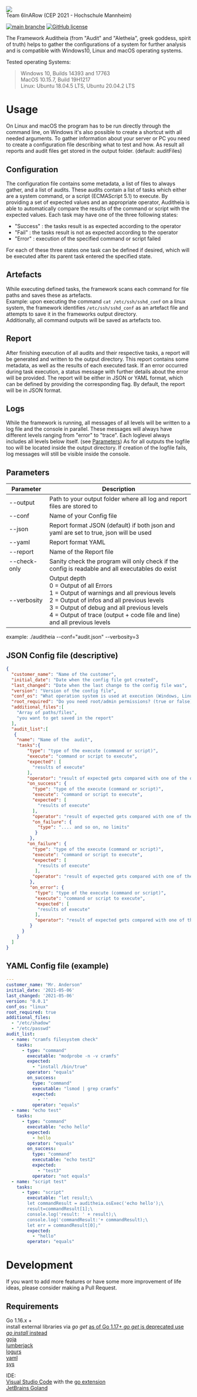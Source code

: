 # <!--  Home -->

![](Corporate%20Identity/6inarow_temp.png)  
Team 6InARow (CEP 2021 - Hochschule Mannheim)

[![main branche](https://github.com/6inarow/Auditheia/actions/workflows/.github/workflows/gitAutomatedTesting_2.yml/badge.svg)](https://github.com/6inarow/Auditheia/actions/workflows/gitAutomatedTesting_2.yml) 
[![GitHub license](https://img.shields.io/github/license/GhostWriters/DockSTARTer.svg?style=flat-square&color=607D8B)](https://github.com/6inarow/Auditheia/blob/main/LICENSE)

The Framework Auditheia (from "Audit" and "Aletheia", greek goddess, spirit of truth) helps to gather the configurations of a system for further analysis and is compatible with Windows10, Linux and macOS operating systems.

Tested operating Systems:
> Windows 10, Builds 14393 and 17763 \
MacOS 10.15.7, Build 19H1217 \
Linux: Ubuntu 18.04.5 LTS, Ubuntu 20.04.2 LTS


# Usage
On Linux and macOS the program has to be run directly through the command line, on Windows it's also possible to create a shortcut with all needed arguments.
To gather information about your server or PC you need to create a configuration file describing what to test and how.
As result all reports and audit files get stored in the output folder. (default: auditFiles)

## Configuration
The configuration file contains some metadata, a list of files to always gather, and a list of audits.
These audits contain a list of tasks which either are a system command, or a script (ECMAScript 5.1) to execute.
By providing a set of expected values and an appropriate operator, Auditheia is able to automatically compare the results of the command or script with the expected values.
Each task may have one of the three following states:

* "Success" : the tasks result is as expected according to the operator
* "Fail" : the tasks result is not as expected according to the operator
* "Error" : execution of the specified command or script failed

For each of these three states one task can be defined if desired, which will be executed after its parent task entered the specified state.

## Artefacts
While executing defined tasks, the framework scans each command for file paths and saves these as artefacts.  
Example: upon executing the command `cat /etc/ssh/sshd_conf` on a linux system, the framework identifies `/etc/ssh/sshd_conf` as an artefact file and attempts to save it in the frameworks output directory.  
Additionally, all command outputs will be saved as artefacts too.

## Report
After finishing execution of all audits and their respective tasks, a report will be generated and written to the output directory.
This report contains some metadata, as well as the results of each executed task.
If an error occurred during task execution, a status message with further details about the error will be provided.
The report will be either in JSON or YAML format, which can be defined by providing the corresponding flag.
By default, the report will be in JSON format.

## Logs
While the framework is running, all messages of all levels will be written to a log file and the console in parallel.
These messages will always have different levels ranging from "error" to "trace".
Each loglevel always includes all levels below itself. (see [Parameters](#parameters))
As for all outputs the logfile too will be located inside the output directory.
If creation of the logfile fails, log messages will still be visible inside the console.

## Parameters
|Parameter|Description|
|---|---|
| --output|Path to your output folder where all log and report files are stored to|
| --conf|Name of your Config file|
| --json|Report format JSON (default) if both json and yaml are set to true, json will be used|
| --yaml|Report format YAML|
| --report|Name of the Report file|
| --check-only|Sanity check the program will only check if the config is readable and all executables do exist|
| --verbosity|Output depth <br> 0 = Output of all Errors <br> 1 = Output of warnings and all previous levels <br> 2 = Output of infos and all previous levels <br> 3 = Output of debug and all previous levels <br> 4 = Output of trace (output + code file and line) and all previous levels|

example:
./auditheia --conf="audit.json" --verbosity=3

## JSON Config file (descriptive)
```json
{
  "customer_name": "Name of the customer",
  "initial_date": "Date when the config file got created",
  "last_changed": "Date when the last change to the config file was",
  "version": "Version of the config file",
  "conf_os": "What operation system is used at execution (Windows, Linux or MacOS)",
  "root_required": "Do you need root/admin permissions? (true or false)",
  "additional_files":[ 
    "Array of paths/files", 
    "you want to get saved in the report"
  ],
  "audit_list":[
   {
    "name": "Name of the  audit",
    "tasks":{
        "type": "type of the execute (command or script)",
        "execute": "command or script to execute",
        "expected": [
          "results of execute"
        ],
        "operator": "result of expected gets compared with one of the operator : equals, not equals, contains, not contains, lesser, greater",
        "on_success": {
          "type": "type of the execute (command or script)",
          "execute": "command or script to execute",
          "expected": [
            "results of execute"
          ],
          "operator": "result of expected gets compared with one of the operator : equals, not equals, contains, not contains, lesser, greater",
          "on_failure": {
            "type": ".... and so on, no limits"
           }
         },
        "on_failure": {
          "type": "type of the execute (command or script)",
          "execute": "command or script to execute",
          "expected": [
            "results of execute"
           ],
          "operator": "result of expected gets compared with one of the operator : equals, not equals, contains, not contains, lesser, greater"
         },
         "on_error": {
           "type": "type of the execute (command or script)",
           "execute": "command or script to execute",
           "expected": [
            "results of execute"
           ],
           "operator": "result of expected gets compared with one of the operator : equals, not equals, contains, not contains, lesser, greater"
         }
      }
    }
  ]
}
```
## YAML Config file (example)
```yaml
---
customer_name: "Mr. Anderson"
initial_date: '2021-05-06'
last_changed: '2021-05-06'
version: "0.0.1"
conf_os: "linux"
root_required: true
additional_files:
  - "/etc/shadow"
  - "/etc/passwd"
audit_list:
  - name: "cramfs filesystem check"
    tasks:
      - type: "command"
        executable: "modprobe -n -v cramfs"
        expected:
          - "install /bin/true"
        operator: "equals"
        on_success:
          type: "command"
          executable: "lsmod | grep cramfs"
          expected:
            - ''
          operator: "equals"
  - name: "echo test"
    tasks:
      - type: "command"
        executable: "echo hello"
        expected:
          - hello
        operator: "equals"
        on_success:
          type: "command"
          executable: "echo test2"
          expected:
            - "test3"
          operator: "not equals"
  - name: "script test"
    tasks:
      - type: "script"
        executable: "let result;\
        let commandResult = auditheia.osExec('echo hello');\
        result=commandResult[1];\
        console.log('result: ' + result);\
        console.log('commandResult:'+ commandResult);\
        let err = commandResult[0];"
        expected:
          - "hello"
        operator: "equals"
```
# Development

If you want to add more features or have some more improvement of life ideas, please consider making a Pull Request.

## Requirements
Go 1.16.x + \
install external libraries via _go get_ [as of Go 1.17+ _go get_ is deprecated use _go install_ instead](https://golang.org/doc/go-get-install-deprecation)\
[goja](https://github.com/dop251/goja) \
[lumberjack](https://github.com/natefinch/lumberjack) \
[logurs](https://github.com/sirupsen/logrus) \
[yaml](https://gopkg.in/yaml.v2) \
[sys](https://golang.org/x/sys)

IDE: \
[Visual Studio Code](https://code.visualstudio.com/) with the [go extension](https://marketplace.visualstudio.com/items?itemName=golang.Go) \
[JetBrains Goland](https://www.jetbrains.com/go/)
